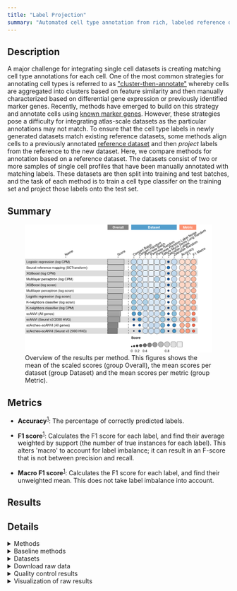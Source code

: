```yaml
---
title: "Label Projection"
summary: "Automated cell type annotation from rich, labeled reference data"
---
```


<script src="index_files/libs/htmlwidgets-1.5.4/htmlwidgets.js"></script>
<link href="index_files/libs/datatables-css-0.0.0/datatables-crosstalk.css" rel="stylesheet" />
<script src="index_files/libs/datatables-binding-0.25/datatables.js"></script>
<script src="index_files/libs/jquery-3.6.0/jquery-3.6.0.min.js"></script>
<link href="index_files/libs/dt-core-1.11.3/css/jquery.dataTables.min.css" rel="stylesheet" />
<link href="index_files/libs/dt-core-1.11.3/css/jquery.dataTables.extra.css" rel="stylesheet" />
<script src="index_files/libs/dt-core-1.11.3/js/jquery.dataTables.min.js"></script>
<link href="index_files/libs/dt-ext-select-1.11.3/css/select.dataTables.min.css" rel="stylesheet" />
<script src="index_files/libs/dt-ext-select-1.11.3/js/dataTables.select.min.js"></script>
<link href="index_files/libs/dt-ext-searchpanes-1.11.3/css/searchPanes.dataTables.min.css" rel="stylesheet" />
<script src="index_files/libs/dt-ext-searchpanes-1.11.3/js/dataTables.searchPanes.min.js"></script>
<script src="index_files/libs/jszip-1.11.3/jszip.min.js"></script>
<link href="index_files/libs/dt-ext-buttons-1.11.3/css/buttons.dataTables.min.css" rel="stylesheet" />
<script src="index_files/libs/dt-ext-buttons-1.11.3/js/dataTables.buttons.min.js"></script>
<script src="index_files/libs/dt-ext-buttons-1.11.3/js/buttons.html5.min.js"></script>
<script src="index_files/libs/dt-ext-buttons-1.11.3/js/buttons.colVis.min.js"></script>
<script src="index_files/libs/dt-ext-buttons-1.11.3/js/buttons.print.min.js"></script>
<link href="index_files/libs/dt-ext-responsive-1.11.3/css/responsive.dataTables.min.css" rel="stylesheet" />
<script src="index_files/libs/dt-ext-responsive-1.11.3/js/dataTables.responsive.min.js"></script>
<link href="index_files/libs/crosstalk-1.2.0/css/crosstalk.min.css" rel="stylesheet" />
<script src="index_files/libs/crosstalk-1.2.0/js/crosstalk.min.js"></script>
<script src="index_files/libs/kePrint-0.0.1/kePrint.js"></script>
<link href="index_files/libs/lightable-0.0.1/lightable.css" rel="stylesheet" />


## Description

A major challenge for integrating single cell datasets is creating matching
cell type annotations for each cell. One of the most common strategies for
annotating cell types is referred to as
["cluster-then-annotate"](https://www.nature.com/articles/s41576-018-0088-9)
whereby cells are aggregated into clusters based on feature similarity and
then manually characterized based on differential gene expression or previously
identified marker genes. Recently, methods have emerged to build on this
strategy and annotate cells using
[known marker genes](https://www.nature.com/articles/s41592-019-0535-3).
However, these strategies pose a difficulty for integrating atlas-scale
datasets as the particular annotations may not match.
To ensure that the cell type labels in newly generated datasets match
existing reference datasets, some methods align cells to a previously
annotated [reference dataset](https://academic.oup.com/bioinformatics/article/35/22/4688/54802990)
and then *project* labels from the reference to the new dataset.
Here, we compare methods for annotation based on a reference dataset.
The datasets consist of two or more samples of single cell profiles that
have been manually annotated with matching labels. These datasets are then
split into training and test batches, and the task of each method is to
train a cell type classifer on the training set and project those labels
onto the test set.

## Summary

<figure>
<img src="index.markdown_strict_files/figure-markdown_strict/summary-1.png" width="849" alt="Overview of the results per method. This figures shows the mean of the scaled scores (group Overall), the mean scores per dataset (group Dataset) and the mean scores per metric (group Metric)." />
<figcaption aria-hidden="true">Overview of the results per method. This figures shows the mean of the scaled scores (group Overall), the mean scores per dataset (group Dataset) and the mean scores per metric (group Metric).</figcaption>
</figure>

## Metrics

-   **Accuracy**<sup><a href="/bibliography#grandini2020metrics" target="_blank">1</a></sup>: The percentage of correctly predicted labels.

<!-- -->

-   **F1 score**<sup><a href="/bibliography#grandini2020metrics" target="_blank">1</a></sup>: Calculates the F1 score for each label, and find their average weighted by support (the number of true instances for each label). This alters 'macro' to account for label imbalance; it can result in an F-score that is not between precision and recall.

<!-- -->

-   **Macro F1 score**<sup><a href="/bibliography#grandini2020metrics" target="_blank">1</a></sup>: Calculates the F1 score for each label, and find their unweighted mean. This does not take label imbalance into account.

## Results

<div id="htmlwidget-fb50f2503d6fa07f0729" style="width:100%;height:auto;" class="datatables html-widget"></div>
<script type="application/json" data-for="htmlwidget-fb50f2503d6fa07f0729">{"x":{"filter":"none","vertical":false,"extensions":["Select","SearchPanes","Buttons","Responsive"],"caption":"<caption>Results table of the scores per method, dataset and metric (after scaling). Use the filters to make a custom subselection of methods and datasets. The \"Overall mean\" dataset is the mean value across all datasets.<\/caption>","data":[["Multilayer perceptron (log CPM) <sup><a href=\"/bibliography#hinton1989connectionist\" target=\"_blank\">2<\/a><\/sup>","Logistic regression (log CPM) <sup><a href=\"/bibliography#hosmer2013applied\" target=\"_blank\">3<\/a><\/sup>","XGBoost (log CPM) <sup><a href=\"/bibliography#chen2016xgboost\" target=\"_blank\">4<\/a><\/sup>","Multilayer perceptron (log CPM) <sup><a href=\"/bibliography#hinton1989connectionist\" target=\"_blank\">2<\/a><\/sup>","XGBoost (log scran) <sup><a href=\"/bibliography#chen2016xgboost\" target=\"_blank\">4<\/a><\/sup>","Logistic regression (log CPM) <sup><a href=\"/bibliography#hosmer2013applied\" target=\"_blank\">3<\/a><\/sup>","Seurat reference mapping (SCTransform) <sup><a href=\"/bibliography#hao2021integrated\" target=\"_blank\">5<\/a><\/sup>","Multilayer perceptron (log scran) <sup><a href=\"/bibliography#hinton1989connectionist\" target=\"_blank\">2<\/a><\/sup>","Multilayer perceptron (log scran) <sup><a href=\"/bibliography#hinton1989connectionist\" target=\"_blank\">2<\/a><\/sup>","XGBoost (log CPM) <sup><a href=\"/bibliography#chen2016xgboost\" target=\"_blank\">4<\/a><\/sup>","Seurat reference mapping (SCTransform) <sup><a href=\"/bibliography#hao2021integrated\" target=\"_blank\">5<\/a><\/sup>","XGBoost (log CPM) <sup><a href=\"/bibliography#chen2016xgboost\" target=\"_blank\">4<\/a><\/sup>","Logistic regression (log scran) <sup><a href=\"/bibliography#hosmer2013applied\" target=\"_blank\">3<\/a><\/sup>","Seurat reference mapping (SCTransform) <sup><a href=\"/bibliography#hao2021integrated\" target=\"_blank\">5<\/a><\/sup>","Logistic regression (log CPM) <sup><a href=\"/bibliography#hosmer2013applied\" target=\"_blank\">3<\/a><\/sup>","Multilayer perceptron (log CPM) <sup><a href=\"/bibliography#hinton1989connectionist\" target=\"_blank\">2<\/a><\/sup>","XGBoost (log scran) <sup><a href=\"/bibliography#chen2016xgboost\" target=\"_blank\">4<\/a><\/sup>","Logistic regression (log CPM) <sup><a href=\"/bibliography#hosmer2013applied\" target=\"_blank\">3<\/a><\/sup>","K-neighbors classifier (log CPM) <sup><a href=\"/bibliography#cover1967nearest\" target=\"_blank\">6<\/a><\/sup>","Seurat reference mapping (SCTransform) <sup><a href=\"/bibliography#hao2021integrated\" target=\"_blank\">5<\/a><\/sup>","XGBoost (log scran) <sup><a href=\"/bibliography#chen2016xgboost\" target=\"_blank\">4<\/a><\/sup>","Multilayer perceptron (log scran) <sup><a href=\"/bibliography#hinton1989connectionist\" target=\"_blank\">2<\/a><\/sup>","scANVI (Seurat v3 2000 HVG) <sup><a href=\"/bibliography#xu2021probabilistic\" target=\"_blank\">7<\/a><\/sup>","K-neighbors classifier (log scran) <sup><a href=\"/bibliography#cover1967nearest\" target=\"_blank\">6<\/a><\/sup>","Logistic regression (log CPM) <sup><a href=\"/bibliography#hosmer2013applied\" target=\"_blank\">3<\/a><\/sup>","K-neighbors classifier (log CPM) <sup><a href=\"/bibliography#cover1967nearest\" target=\"_blank\">6<\/a><\/sup>","K-neighbors classifier (log scran) <sup><a href=\"/bibliography#cover1967nearest\" target=\"_blank\">6<\/a><\/sup>","XGBoost (log CPM) <sup><a href=\"/bibliography#chen2016xgboost\" target=\"_blank\">4<\/a><\/sup>","Multilayer perceptron (log scran) <sup><a href=\"/bibliography#hinton1989connectionist\" target=\"_blank\">2<\/a><\/sup>","K-neighbors classifier (log scran) <sup><a href=\"/bibliography#cover1967nearest\" target=\"_blank\">6<\/a><\/sup>","XGBoost (log scran) <sup><a href=\"/bibliography#chen2016xgboost\" target=\"_blank\">4<\/a><\/sup>","scANVI (All genes) <sup><a href=\"/bibliography#xu2021probabilistic\" target=\"_blank\">7<\/a><\/sup>","scANVI (Seurat v3 2000 HVG) <sup><a href=\"/bibliography#xu2021probabilistic\" target=\"_blank\">7<\/a><\/sup>","scArches+scANVI (All genes) <sup><a href=\"/bibliography#lotfollahi2020query\" target=\"_blank\">8<\/a><\/sup>","Logistic regression (log scran) <sup><a href=\"/bibliography#hosmer2013applied\" target=\"_blank\">3<\/a><\/sup>","scANVI (All genes) <sup><a href=\"/bibliography#xu2021probabilistic\" target=\"_blank\">7<\/a><\/sup>","scANVI (Seurat v3 2000 HVG) <sup><a href=\"/bibliography#xu2021probabilistic\" target=\"_blank\">7<\/a><\/sup>","XGBoost (log CPM) <sup><a href=\"/bibliography#chen2016xgboost\" target=\"_blank\">4<\/a><\/sup>","scANVI (All genes) <sup><a href=\"/bibliography#xu2021probabilistic\" target=\"_blank\">7<\/a><\/sup>","Multilayer perceptron (log CPM) <sup><a href=\"/bibliography#hinton1989connectionist\" target=\"_blank\">2<\/a><\/sup>","Logistic regression (log scran) <sup><a href=\"/bibliography#hosmer2013applied\" target=\"_blank\">3<\/a><\/sup>","Logistic regression (log scran) <sup><a href=\"/bibliography#hosmer2013applied\" target=\"_blank\">3<\/a><\/sup>","K-neighbors classifier (log CPM) <sup><a href=\"/bibliography#cover1967nearest\" target=\"_blank\">6<\/a><\/sup>","Seurat reference mapping (SCTransform) <sup><a href=\"/bibliography#hao2021integrated\" target=\"_blank\">5<\/a><\/sup>","K-neighbors classifier (log scran) <sup><a href=\"/bibliography#cover1967nearest\" target=\"_blank\">6<\/a><\/sup>","scArches+scANVI (Seurat v3 2000 HVG) <sup><a href=\"/bibliography#lotfollahi2020query\" target=\"_blank\">8<\/a><\/sup>","XGBoost (log scran) <sup><a href=\"/bibliography#chen2016xgboost\" target=\"_blank\">4<\/a><\/sup>","Seurat reference mapping (SCTransform) <sup><a href=\"/bibliography#hao2021integrated\" target=\"_blank\">5<\/a><\/sup>","Logistic regression (log scran) <sup><a href=\"/bibliography#hosmer2013applied\" target=\"_blank\">3<\/a><\/sup>","Multilayer perceptron (log scran) <sup><a href=\"/bibliography#hinton1989connectionist\" target=\"_blank\">2<\/a><\/sup>","scArches+scANVI (Seurat v3 2000 HVG) <sup><a href=\"/bibliography#lotfollahi2020query\" target=\"_blank\">8<\/a><\/sup>","Multilayer perceptron (log scran) <sup><a href=\"/bibliography#hinton1989connectionist\" target=\"_blank\">2<\/a><\/sup>","Logistic regression (log CPM) <sup><a href=\"/bibliography#hosmer2013applied\" target=\"_blank\">3<\/a><\/sup>","Seurat reference mapping (SCTransform) <sup><a href=\"/bibliography#hao2021integrated\" target=\"_blank\">5<\/a><\/sup>","scArches+scANVI (All genes) <sup><a href=\"/bibliography#lotfollahi2020query\" target=\"_blank\">8<\/a><\/sup>","K-neighbors classifier (log CPM) <sup><a href=\"/bibliography#cover1967nearest\" target=\"_blank\">6<\/a><\/sup>","scArches+scANVI (Seurat v3 2000 HVG) <sup><a href=\"/bibliography#lotfollahi2020query\" target=\"_blank\">8<\/a><\/sup>","scArches+scANVI (All genes) <sup><a href=\"/bibliography#lotfollahi2020query\" target=\"_blank\">8<\/a><\/sup>","Logistic regression (log CPM) <sup><a href=\"/bibliography#hosmer2013applied\" target=\"_blank\">3<\/a><\/sup>","Multilayer perceptron (log CPM) <sup><a href=\"/bibliography#hinton1989connectionist\" target=\"_blank\">2<\/a><\/sup>","XGBoost (log CPM) <sup><a href=\"/bibliography#chen2016xgboost\" target=\"_blank\">4<\/a><\/sup>","Logistic regression (log CPM) <sup><a href=\"/bibliography#hosmer2013applied\" target=\"_blank\">3<\/a><\/sup>","Multilayer perceptron (log CPM) <sup><a href=\"/bibliography#hinton1989connectionist\" target=\"_blank\">2<\/a><\/sup>","XGBoost (log scran) <sup><a href=\"/bibliography#chen2016xgboost\" target=\"_blank\">4<\/a><\/sup>","Multilayer perceptron (log scran) <sup><a href=\"/bibliography#hinton1989connectionist\" target=\"_blank\">2<\/a><\/sup>","XGBoost (log CPM) <sup><a href=\"/bibliography#chen2016xgboost\" target=\"_blank\">4<\/a><\/sup>","K-neighbors classifier (log CPM) <sup><a href=\"/bibliography#cover1967nearest\" target=\"_blank\">6<\/a><\/sup>","Multilayer perceptron (log CPM) <sup><a href=\"/bibliography#hinton1989connectionist\" target=\"_blank\">2<\/a><\/sup>","Multilayer perceptron (log scran) <sup><a href=\"/bibliography#hinton1989connectionist\" target=\"_blank\">2<\/a><\/sup>","XGBoost (log scran) <sup><a href=\"/bibliography#chen2016xgboost\" target=\"_blank\">4<\/a><\/sup>","K-neighbors classifier (log scran) <sup><a href=\"/bibliography#cover1967nearest\" target=\"_blank\">6<\/a><\/sup>","Seurat reference mapping (SCTransform) <sup><a href=\"/bibliography#hao2021integrated\" target=\"_blank\">5<\/a><\/sup>","K-neighbors classifier (log CPM) <sup><a href=\"/bibliography#cover1967nearest\" target=\"_blank\">6<\/a><\/sup>","XGBoost (log scran) <sup><a href=\"/bibliography#chen2016xgboost\" target=\"_blank\">4<\/a><\/sup>","Logistic regression (log scran) <sup><a href=\"/bibliography#hosmer2013applied\" target=\"_blank\">3<\/a><\/sup>","XGBoost (log CPM) <sup><a href=\"/bibliography#chen2016xgboost\" target=\"_blank\">4<\/a><\/sup>","K-neighbors classifier (log scran) <sup><a href=\"/bibliography#cover1967nearest\" target=\"_blank\">6<\/a><\/sup>","K-neighbors classifier (log scran) <sup><a href=\"/bibliography#cover1967nearest\" target=\"_blank\">6<\/a><\/sup>","K-neighbors classifier (log CPM) <sup><a href=\"/bibliography#cover1967nearest\" target=\"_blank\">6<\/a><\/sup>","scANVI (Seurat v3 2000 HVG) <sup><a href=\"/bibliography#xu2021probabilistic\" target=\"_blank\">7<\/a><\/sup>","Logistic regression (log scran) <sup><a href=\"/bibliography#hosmer2013applied\" target=\"_blank\">3<\/a><\/sup>","Multilayer perceptron (log CPM) <sup><a href=\"/bibliography#hinton1989connectionist\" target=\"_blank\">2<\/a><\/sup>","scANVI (Seurat v3 2000 HVG) <sup><a href=\"/bibliography#xu2021probabilistic\" target=\"_blank\">7<\/a><\/sup>","scANVI (All genes) <sup><a href=\"/bibliography#xu2021probabilistic\" target=\"_blank\">7<\/a><\/sup>","K-neighbors classifier (log scran) <sup><a href=\"/bibliography#cover1967nearest\" target=\"_blank\">6<\/a><\/sup>","K-neighbors classifier (log CPM) <sup><a href=\"/bibliography#cover1967nearest\" target=\"_blank\">6<\/a><\/sup>","Logistic regression (log scran) <sup><a href=\"/bibliography#hosmer2013applied\" target=\"_blank\">3<\/a><\/sup>","scANVI (All genes) <sup><a href=\"/bibliography#xu2021probabilistic\" target=\"_blank\">7<\/a><\/sup>","scANVI (All genes) <sup><a href=\"/bibliography#xu2021probabilistic\" target=\"_blank\">7<\/a><\/sup>","scANVI (Seurat v3 2000 HVG) <sup><a href=\"/bibliography#xu2021probabilistic\" target=\"_blank\">7<\/a><\/sup>","scArches+scANVI (All genes) <sup><a href=\"/bibliography#lotfollahi2020query\" target=\"_blank\">8<\/a><\/sup>","scArches+scANVI (Seurat v3 2000 HVG) <sup><a href=\"/bibliography#lotfollahi2020query\" target=\"_blank\">8<\/a><\/sup>","scArches+scANVI (All genes) <sup><a href=\"/bibliography#lotfollahi2020query\" target=\"_blank\">8<\/a><\/sup>","scANVI (All genes) <sup><a href=\"/bibliography#xu2021probabilistic\" target=\"_blank\">7<\/a><\/sup>","scANVI (All genes) <sup><a href=\"/bibliography#xu2021probabilistic\" target=\"_blank\">7<\/a><\/sup>","scArches+scANVI (Seurat v3 2000 HVG) <sup><a href=\"/bibliography#lotfollahi2020query\" target=\"_blank\">8<\/a><\/sup>","scArches+scANVI (Seurat v3 2000 HVG) <sup><a href=\"/bibliography#lotfollahi2020query\" target=\"_blank\">8<\/a><\/sup>","scANVI (Seurat v3 2000 HVG) <sup><a href=\"/bibliography#xu2021probabilistic\" target=\"_blank\">7<\/a><\/sup>","scArches+scANVI (All genes) <sup><a href=\"/bibliography#lotfollahi2020query\" target=\"_blank\">8<\/a><\/sup>","Seurat reference mapping (SCTransform) <sup><a href=\"/bibliography#hao2021integrated\" target=\"_blank\">5<\/a><\/sup>","scArches+scANVI (All genes) <sup><a href=\"/bibliography#lotfollahi2020query\" target=\"_blank\">8<\/a><\/sup>","Multilayer perceptron (log CPM) <sup><a href=\"/bibliography#hinton1989connectionist\" target=\"_blank\">2<\/a><\/sup>","XGBoost (log scran) <sup><a href=\"/bibliography#chen2016xgboost\" target=\"_blank\">4<\/a><\/sup>","scArches+scANVI (All genes) <sup><a href=\"/bibliography#lotfollahi2020query\" target=\"_blank\">8<\/a><\/sup>","scANVI (Seurat v3 2000 HVG) <sup><a href=\"/bibliography#xu2021probabilistic\" target=\"_blank\">7<\/a><\/sup>","XGBoost (log CPM) <sup><a href=\"/bibliography#chen2016xgboost\" target=\"_blank\">4<\/a><\/sup>","scArches+scANVI (Seurat v3 2000 HVG) <sup><a href=\"/bibliography#lotfollahi2020query\" target=\"_blank\">8<\/a><\/sup>","Logistic regression (log scran) <sup><a href=\"/bibliography#hosmer2013applied\" target=\"_blank\">3<\/a><\/sup>","scANVI (All genes) <sup><a href=\"/bibliography#xu2021probabilistic\" target=\"_blank\">7<\/a><\/sup>","scANVI (Seurat v3 2000 HVG) <sup><a href=\"/bibliography#xu2021probabilistic\" target=\"_blank\">7<\/a><\/sup>","K-neighbors classifier (log scran) <sup><a href=\"/bibliography#cover1967nearest\" target=\"_blank\">6<\/a><\/sup>","Logistic regression (log CPM) <sup><a href=\"/bibliography#hosmer2013applied\" target=\"_blank\">3<\/a><\/sup>","scArches+scANVI (All genes) <sup><a href=\"/bibliography#lotfollahi2020query\" target=\"_blank\">8<\/a><\/sup>","K-neighbors classifier (log CPM) <sup><a href=\"/bibliography#cover1967nearest\" target=\"_blank\">6<\/a><\/sup>","Multilayer perceptron (log scran) <sup><a href=\"/bibliography#hinton1989connectionist\" target=\"_blank\">2<\/a><\/sup>","scArches+scANVI (Seurat v3 2000 HVG) <sup><a href=\"/bibliography#lotfollahi2020query\" target=\"_blank\">8<\/a><\/sup>","scArches+scANVI (Seurat v3 2000 HVG) <sup><a href=\"/bibliography#lotfollahi2020query\" target=\"_blank\">8<\/a><\/sup>"],["Pancreas (random split) <sup><a href=\"/bibliography#luecken2022benchmarking\" target=\"_blank\">9<\/a><\/sup>","Pancreas (random split) <sup><a href=\"/bibliography#luecken2022benchmarking\" target=\"_blank\">9<\/a><\/sup>","Pancreas (random split) <sup><a href=\"/bibliography#luecken2022benchmarking\" target=\"_blank\">9<\/a><\/sup>","Pancreas (by batch) <sup><a href=\"/bibliography#luecken2022benchmarking\" target=\"_blank\">9<\/a><\/sup>","Pancreas (random split) <sup><a href=\"/bibliography#luecken2022benchmarking\" target=\"_blank\">9<\/a><\/sup>","Pancreas (by batch) <sup><a href=\"/bibliography#luecken2022benchmarking\" target=\"_blank\">9<\/a><\/sup>","Pancreas (random split) <sup><a href=\"/bibliography#luecken2022benchmarking\" target=\"_blank\">9<\/a><\/sup>","Pancreas (random split) <sup><a href=\"/bibliography#luecken2022benchmarking\" target=\"_blank\">9<\/a><\/sup>","Tabula Muris Senis Lung (random split) <sup><a href=\"/bibliography#tabula2020single\" target=\"_blank\">10<\/a><\/sup>","Pancreas (random split with label noise) <sup><a href=\"/bibliography#luecken2022benchmarking\" target=\"_blank\">9<\/a><\/sup>","Pancreas (random split with label noise) <sup><a href=\"/bibliography#luecken2022benchmarking\" target=\"_blank\">9<\/a><\/sup>","Pancreas (by batch) <sup><a href=\"/bibliography#luecken2022benchmarking\" target=\"_blank\">9<\/a><\/sup>","Tabula Muris Senis Lung (random split) <sup><a href=\"/bibliography#tabula2020single\" target=\"_blank\">10<\/a><\/sup>","Pancreas (by batch) <sup><a href=\"/bibliography#luecken2022benchmarking\" target=\"_blank\">9<\/a><\/sup>","Pancreas (random split with label noise) <sup><a href=\"/bibliography#luecken2022benchmarking\" target=\"_blank\">9<\/a><\/sup>","Tabula Muris Senis Lung (random split) <sup><a href=\"/bibliography#tabula2020single\" target=\"_blank\">10<\/a><\/sup>","Pancreas (random split with label noise) <sup><a href=\"/bibliography#luecken2022benchmarking\" target=\"_blank\">9<\/a><\/sup>","Tabula Muris Senis Lung (random split) <sup><a href=\"/bibliography#tabula2020single\" target=\"_blank\">10<\/a><\/sup>","Pancreas (random split) <sup><a href=\"/bibliography#luecken2022benchmarking\" target=\"_blank\">9<\/a><\/sup>","Tabula Muris Senis Lung (random split) <sup><a href=\"/bibliography#tabula2020single\" target=\"_blank\">10<\/a><\/sup>","Pancreas (by batch) <sup><a href=\"/bibliography#luecken2022benchmarking\" target=\"_blank\">9<\/a><\/sup>","Pancreas (by batch) <sup><a href=\"/bibliography#luecken2022benchmarking\" target=\"_blank\">9<\/a><\/sup>","Pancreas (random split) <sup><a href=\"/bibliography#luecken2022benchmarking\" target=\"_blank\">9<\/a><\/sup>","Pancreas (random split) <sup><a href=\"/bibliography#luecken2022benchmarking\" target=\"_blank\">9<\/a><\/sup>","CeNGEN (random split) <sup><a href=\"/bibliography#hammarlund2018cengen\" target=\"_blank\">11<\/a><\/sup>","Pancreas (random split with label noise) <sup><a href=\"/bibliography#luecken2022benchmarking\" target=\"_blank\">9<\/a><\/sup>","Pancreas (random split with label noise) <sup><a href=\"/bibliography#luecken2022benchmarking\" target=\"_blank\">9<\/a><\/sup>","Tabula Muris Senis Lung (random split) <sup><a href=\"/bibliography#tabula2020single\" target=\"_blank\">10<\/a><\/sup>","CeNGEN (random split) <sup><a href=\"/bibliography#hammarlund2018cengen\" target=\"_blank\">11<\/a><\/sup>","Tabula Muris Senis Lung (random split) <sup><a href=\"/bibliography#tabula2020single\" target=\"_blank\">10<\/a><\/sup>","Tabula Muris Senis Lung (random split) <sup><a href=\"/bibliography#tabula2020single\" target=\"_blank\">10<\/a><\/sup>","Pancreas (by batch) <sup><a href=\"/bibliography#luecken2022benchmarking\" target=\"_blank\">9<\/a><\/sup>","Pancreas (by batch) <sup><a href=\"/bibliography#luecken2022benchmarking\" target=\"_blank\">9<\/a><\/sup>","Pancreas (by batch) <sup><a href=\"/bibliography#luecken2022benchmarking\" target=\"_blank\">9<\/a><\/sup>","Pancreas (random split) <sup><a href=\"/bibliography#luecken2022benchmarking\" target=\"_blank\">9<\/a><\/sup>","Pancreas (random split) <sup><a href=\"/bibliography#luecken2022benchmarking\" target=\"_blank\">9<\/a><\/sup>","Pancreas (random split with label noise) <sup><a href=\"/bibliography#luecken2022benchmarking\" target=\"_blank\">9<\/a><\/sup>","CeNGEN (random split) <sup><a href=\"/bibliography#hammarlund2018cengen\" target=\"_blank\">11<\/a><\/sup>","Pancreas (random split with label noise) <sup><a href=\"/bibliography#luecken2022benchmarking\" target=\"_blank\">9<\/a><\/sup>","CeNGEN (random split) <sup><a href=\"/bibliography#hammarlund2018cengen\" target=\"_blank\">11<\/a><\/sup>","Pancreas (by batch) <sup><a href=\"/bibliography#luecken2022benchmarking\" target=\"_blank\">9<\/a><\/sup>","CeNGEN (random split) <sup><a href=\"/bibliography#hammarlund2018cengen\" target=\"_blank\">11<\/a><\/sup>","Tabula Muris Senis Lung (random split) <sup><a href=\"/bibliography#tabula2020single\" target=\"_blank\">10<\/a><\/sup>","Zebrafish (random split) <sup><a href=\"/bibliography#wagner2018single\" target=\"_blank\">12<\/a><\/sup>","CeNGEN (random split) <sup><a href=\"/bibliography#hammarlund2018cengen\" target=\"_blank\">11<\/a><\/sup>","Pancreas (by batch) <sup><a href=\"/bibliography#luecken2022benchmarking\" target=\"_blank\">9<\/a><\/sup>","CeNGEN (random split) <sup><a href=\"/bibliography#hammarlund2018cengen\" target=\"_blank\">11<\/a><\/sup>","CeNGEN (random split) <sup><a href=\"/bibliography#hammarlund2018cengen\" target=\"_blank\">11<\/a><\/sup>","Zebrafish (random split) <sup><a href=\"/bibliography#wagner2018single\" target=\"_blank\">12<\/a><\/sup>","Pancreas (random split with label noise) <sup><a href=\"/bibliography#luecken2022benchmarking\" target=\"_blank\">9<\/a><\/sup>","Pancreas (random split) <sup><a href=\"/bibliography#luecken2022benchmarking\" target=\"_blank\">9<\/a><\/sup>","Zebrafish (random split) <sup><a href=\"/bibliography#wagner2018single\" target=\"_blank\">12<\/a><\/sup>","Overall mean","Overall mean","Pancreas (random split with label noise) <sup><a href=\"/bibliography#luecken2022benchmarking\" target=\"_blank\">9<\/a><\/sup>","CeNGEN (random split) <sup><a href=\"/bibliography#hammarlund2018cengen\" target=\"_blank\">11<\/a><\/sup>","Pancreas (random split with label noise) <sup><a href=\"/bibliography#luecken2022benchmarking\" target=\"_blank\">9<\/a><\/sup>","Pancreas (random split) <sup><a href=\"/bibliography#luecken2022benchmarking\" target=\"_blank\">9<\/a><\/sup>","Zebrafish (random split) <sup><a href=\"/bibliography#wagner2018single\" target=\"_blank\">12<\/a><\/sup>","Zebrafish (random split) <sup><a href=\"/bibliography#wagner2018single\" target=\"_blank\">12<\/a><\/sup>","Overall mean","CeNGEN (by batch) <sup><a href=\"/bibliography#hammarlund2018cengen\" target=\"_blank\">11<\/a><\/sup>","Overall mean","Overall mean","Overall mean","Zebrafish (random split) <sup><a href=\"/bibliography#wagner2018single\" target=\"_blank\">12<\/a><\/sup>","Pancreas (by batch) <sup><a href=\"/bibliography#luecken2022benchmarking\" target=\"_blank\">9<\/a><\/sup>","Pancreas (random split with label noise) <sup><a href=\"/bibliography#luecken2022benchmarking\" target=\"_blank\">9<\/a><\/sup>","CeNGEN (by batch) <sup><a href=\"/bibliography#hammarlund2018cengen\" target=\"_blank\">11<\/a><\/sup>","Zebrafish (random split) <sup><a href=\"/bibliography#wagner2018single\" target=\"_blank\">12<\/a><\/sup>","Zebrafish (random split) <sup><a href=\"/bibliography#wagner2018single\" target=\"_blank\">12<\/a><\/sup>","CeNGEN (by batch) <sup><a href=\"/bibliography#hammarlund2018cengen\" target=\"_blank\">11<\/a><\/sup>","Zebrafish (random split) <sup><a href=\"/bibliography#wagner2018single\" target=\"_blank\">12<\/a><\/sup>","CeNGEN (by batch) <sup><a href=\"/bibliography#hammarlund2018cengen\" target=\"_blank\">11<\/a><\/sup>","Overall mean","CeNGEN (by batch) <sup><a href=\"/bibliography#hammarlund2018cengen\" target=\"_blank\">11<\/a><\/sup>","Pancreas (by batch) <sup><a href=\"/bibliography#luecken2022benchmarking\" target=\"_blank\">9<\/a><\/sup>","Overall mean","Overall mean","Tabula Muris Senis Lung (random split) <sup><a href=\"/bibliography#tabula2020single\" target=\"_blank\">10<\/a><\/sup>","CeNGEN (by batch) <sup><a href=\"/bibliography#hammarlund2018cengen\" target=\"_blank\">11<\/a><\/sup>","CeNGEN (by batch) <sup><a href=\"/bibliography#hammarlund2018cengen\" target=\"_blank\">11<\/a><\/sup>","Zebrafish (random split) <sup><a href=\"/bibliography#wagner2018single\" target=\"_blank\">12<\/a><\/sup>","Tabula Muris Senis Lung (random split) <sup><a href=\"/bibliography#tabula2020single\" target=\"_blank\">10<\/a><\/sup>","CeNGEN (by batch) <sup><a href=\"/bibliography#hammarlund2018cengen\" target=\"_blank\">11<\/a><\/sup>","CeNGEN (by batch) <sup><a href=\"/bibliography#hammarlund2018cengen\" target=\"_blank\">11<\/a><\/sup>","Pancreas (random split with label noise) <sup><a href=\"/bibliography#luecken2022benchmarking\" target=\"_blank\">9<\/a><\/sup>","Zebrafish (random split) <sup><a href=\"/bibliography#wagner2018single\" target=\"_blank\">12<\/a><\/sup>","Overall mean","Overall mean","Tabula Muris Senis Lung (random split) <sup><a href=\"/bibliography#tabula2020single\" target=\"_blank\">10<\/a><\/sup>","Tabula Muris Senis Lung (random split) <sup><a href=\"/bibliography#tabula2020single\" target=\"_blank\">10<\/a><\/sup>","Overall mean","CeNGEN (by batch) <sup><a href=\"/bibliography#hammarlund2018cengen\" target=\"_blank\">11<\/a><\/sup>","CeNGEN (random split) <sup><a href=\"/bibliography#hammarlund2018cengen\" target=\"_blank\">11<\/a><\/sup>","Overall mean","Zebrafish (random split) <sup><a href=\"/bibliography#wagner2018single\" target=\"_blank\">12<\/a><\/sup>","CeNGEN (random split) <sup><a href=\"/bibliography#hammarlund2018cengen\" target=\"_blank\">11<\/a><\/sup>","Zebrafish (random split) <sup><a href=\"/bibliography#wagner2018single\" target=\"_blank\">12<\/a><\/sup>","Zebrafish (by labels) <sup><a href=\"/bibliography#wagner2018single\" target=\"_blank\">12<\/a><\/sup>","Zebrafish (by labels) <sup><a href=\"/bibliography#wagner2018single\" target=\"_blank\">12<\/a><\/sup>","Zebrafish (by labels) <sup><a href=\"/bibliography#wagner2018single\" target=\"_blank\">12<\/a><\/sup>","Zebrafish (by labels) <sup><a href=\"/bibliography#wagner2018single\" target=\"_blank\">12<\/a><\/sup>","CeNGEN (random split) <sup><a href=\"/bibliography#hammarlund2018cengen\" target=\"_blank\">11<\/a><\/sup>","CeNGEN (by batch) <sup><a href=\"/bibliography#hammarlund2018cengen\" target=\"_blank\">11<\/a><\/sup>","Zebrafish (by labels) <sup><a href=\"/bibliography#wagner2018single\" target=\"_blank\">12<\/a><\/sup>","CeNGEN (random split) <sup><a href=\"/bibliography#hammarlund2018cengen\" target=\"_blank\">11<\/a><\/sup>","Zebrafish (by labels) <sup><a href=\"/bibliography#wagner2018single\" target=\"_blank\">12<\/a><\/sup>","Zebrafish (by labels) <sup><a href=\"/bibliography#wagner2018single\" target=\"_blank\">12<\/a><\/sup>","Zebrafish (by labels) <sup><a href=\"/bibliography#wagner2018single\" target=\"_blank\">12<\/a><\/sup>","Zebrafish (by labels) <sup><a href=\"/bibliography#wagner2018single\" target=\"_blank\">12<\/a><\/sup>","Zebrafish (by labels) <sup><a href=\"/bibliography#wagner2018single\" target=\"_blank\">12<\/a><\/sup>","CeNGEN (by batch) <sup><a href=\"/bibliography#hammarlund2018cengen\" target=\"_blank\">11<\/a><\/sup>","Zebrafish (by labels) <sup><a href=\"/bibliography#wagner2018single\" target=\"_blank\">12<\/a><\/sup>","Zebrafish (by labels) <sup><a href=\"/bibliography#wagner2018single\" target=\"_blank\">12<\/a><\/sup>","Zebrafish (by labels) <sup><a href=\"/bibliography#wagner2018single\" target=\"_blank\">12<\/a><\/sup>","CeNGEN (by batch) <sup><a href=\"/bibliography#hammarlund2018cengen\" target=\"_blank\">11<\/a><\/sup>"],[0.965913223867859,0.964367658208494,0.952684431975701,0.949401985677482,0.94111394085715,0.937799420489216,0.935014571833863,0.918854890981803,0.917745492497836,0.916912331513187,0.916036851987011,0.914778127384466,0.913146828604532,0.912418360648578,0.909768069079503,0.908671259183812,0.905366330951764,0.904023251313062,0.902696987319708,0.887535552868791,0.869303703323414,0.868968991800271,0.868179726346856,0.867370577614868,0.863675419179572,0.860219940099454,0.859186292574894,0.856889586011393,0.850828760062989,0.848889748944719,0.846645398807489,0.842814653126717,0.841223053419662,0.837609638402293,0.831109016281076,0.826822477714613,0.826304447299033,0.82351838283067,0.822655018155538,0.818810483822028,0.817753139584553,0.813508766098913,0.811521849254177,0.809137979032701,0.806542652154889,0.805831809773773,0.80550679178431,0.804154701906834,0.802987186227854,0.792190736943857,0.791499838948647,0.790214529377982,0.789299881372633,0.789154860550447,0.788932619211351,0.78878564650847,0.788759827231079,0.786290010885416,0.784826905584305,0.768938299553903,0.767587915116776,0.763818514828551,0.75619755136542,0.754589992370959,0.751409974086843,0.75041949719107,0.749029475612855,0.740563326474389,0.73747514152221,0.733567365777393,0.727494041561931,0.72178631756959,0.718865762454304,0.713113520319071,0.712185383489651,0.708790893287109,0.707378032185632,0.705699726127694,0.703411186558517,0.6850460644249,0.682284222950217,0.667292547863825,0.656036152726739,0.648000015775864,0.639520730607527,0.62867490222002,0.625227821176347,0.617885838441241,0.616440305568029,0.591174978494509,0.580598828854538,0.577395896317353,0.503452784789425,0.48310573518444,0.482349835999205,0.470887830624252,0.44899748504789,0.433069702403012,0.413738536734609,0.327154548556212,0.231837469391237,0.229989284480065,0.222102887147083,0.218996488052941,0.218176607000321,0.216710070740612,0.212625744305163,0.211466086993719,0.207888870146616,0.201364074335551,0.189215733377095,0.186119812298362,0.169618686783017,0.167494928999152,0.135001249507792,0.116697293908652,0.0252947494614596],[0.98085189527159,0.981242672919109,0.971082454083626,0.958843537414966,0.957405236420477,0.948639455782313,0.976553341148886,0.977334896443923,0.921070086225956,0.968085106382979,0.973220836390316,0.923469387755102,0.917090426707937,0.948299319727891,0.975421863536317,0.921291178421402,0.951210564930301,0.914658412558037,0.931613911684252,0.901613973026752,0.91734693877551,0.92108843537415,0.970691676436108,0.947245017584994,0.886376311920093,0.915994130594277,0.932501834189288,0.864912668582799,0.871774070881712,0.861817377846562,0.851868229051514,0.946598639455782,0.946938775510204,0.941836734693878,0.92926924579914,0.956232903477921,0.95487894350697,0.840795010900979,0.955245781364637,0.84895806925924,0.924149659863946,0.820311311666582,0.812956002653106,0.846596750976763,0.835927597221518,0.936394557823129,0.81858743598844,0.82989403234802,0.844540407156076,0.882611885546588,0.944509574052364,0.8299403660292,0.822567881482815,0.830829656925145,0.942039618488628,0.825584343152664,0.942039618488628,0.93747557639703,0.82685585029817,0.816985399958873,0.798726617802033,0.875757575757576,0.798887360246999,0.789028563207897,0.798803002322049,0.792720542874769,0.732312925170068,0.824284666177549,0.86,0.774624717252725,0.781821920625129,0.846060606060606,0.776681061073412,0.828484848484848,0.771987148376414,0.827878787878788,0.787414965986395,0.763410162265515,0.737559017824841,0.844572186601813,0.771515151515152,0.815151515151515,0.779765576804442,0.806765421180632,0.780606060606061,0.752121212121212,0.771093176815847,0.749126053876208,0.736803440346569,0.692714721717294,0.758567322573513,0.763873535264205,0.620299437035903,0.643030303030303,0.652334837499366,0.588042135679114,0.604770717663993,0.59392587334584,0.576598807320584,0.324398395721925,0.20548128342246,0.224732620320856,0.212700534759358,0.361608274603255,0.264848484848485,0.200868983957219,0.356639456472139,0.197927807486631,0.185093582887701,0.186096256684492,0.179946524064171,0.171590909090909,0.238787878787879,0.153208556149733,0.126604278074866,0.10701871657754,0.0490909090909091],[0.980783340058218,0.981066216005203,0.970870629779693,0.959355430636882,0.957145683535011,0.949097193225118,0.975873869431004,0.97774740740176,0.920608492599314,0.966794074526136,0.971709078024912,0.922320264949836,0.916466164507716,0.947392722225706,0.973706370619367,0.920844871516578,0.950364530792719,0.913978653371327,0.930588755235247,0.899968431184312,0.917119547102182,0.929877878018095,0.968024526405955,0.946240748494488,0.887999688242358,0.912736017678177,0.930165331696699,0.863050446099575,0.871879974667731,0.856441725329835,0.850565067965224,0.94470603710352,0.945218582858966,0.940155646823416,0.919653168847016,0.947126922576469,0.943990124231654,0.844207137628025,0.94430296741423,0.84965807210055,0.923367219141477,0.833920157618959,0.811011246370827,0.843264787101034,0.835306081072921,0.932992359295876,0.824342871495219,0.829749092310531,0.84313074446121,0.889863210233122,0.932663312161785,0.830790582041301,0.823579311041343,0.83678794131349,0.92864607606263,0.828527271909688,0.928965825216308,0.925226085815563,0.824479419633134,0.817322725720008,0.804517784940449,0.871616767220357,0.806476617368587,0.797045127450614,0.803229378320793,0.787384207077639,0.723213369996084,0.83962010640151,0.85887163829416,0.768556892973069,0.781868916058832,0.840716806859159,0.77578064625904,0.839579130680956,0.775426500006558,0.833396554433438,0.791108882538936,0.764683242116146,0.742985332536283,0.803706166026946,0.801379965769543,0.820227648514651,0.730018253846317,0.757986397912772,0.796772145891578,0.78436385599821,0.732399857725049,0.688228064751829,0.706402303330782,0.663523737976572,0.69123886037014,0.695646628004714,0.57307978049712,0.610704335421216,0.558395978086367,0.537623120457844,0.490880841879358,0.500777287931684,0.450848666991207,0.385628743371263,0.227646056801774,0.264000744000303,0.268687295060529,0.235388009333949,0.222767717124201,0.248118965029247,0.224704999784204,0.233094721981495,0.199767723379851,0.193687245386856,0.179562105845883,0.186690180013882,0.18548884177828,0.177661496842993,0.146195843310862,0.0867273536668642,0.00840364365364271],[0.936104436273767,0.930794085701171,0.916100212063782,0.9300069889806,0.908790902615961,0.915661612460219,0.852616504921698,0.801482369099725,0.911557898668238,0.815857813630446,0.803180641545805,0.89854472944846,0.905883894597943,0.841563039992137,0.780175973082826,0.883877727613455,0.814523897132272,0.883432688009823,0.845888295039625,0.861024254395308,0.77344462409255,0.755940662008569,0.665822976198504,0.708625966765123,0.816650257376265,0.751929672025907,0.714891711838694,0.842705643351804,0.808832234639525,0.82841014365776,0.837502899405729,0.63713928282085,0.631511801889815,0.630836533689586,0.644404634197073,0.57710760708945,0.580044274158474,0.785552999963008,0.568416305687746,0.757815310106293,0.605742539748237,0.7862948290112,0.810598298738597,0.737552399020305,0.748394278170227,0.548108512202315,0.773590067869272,0.75282098106195,0.721290407066275,0.60409711505186,0.497326630631793,0.709912640063445,0.721752451593742,0.699846983412707,0.496112163082794,0.712245324463058,0.495274037988301,0.496168370443655,0.703145446821611,0.672506772982826,0.699519342607847,0.544081201507722,0.663228676480674,0.677696286454367,0.652197541617685,0.671153741620802,0.791562131672414,0.557785206844106,0.493553786272469,0.657520487106385,0.618791288001833,0.478581539789005,0.604135580030459,0.471276581791408,0.589142502085982,0.465097337549101,0.543610248031565,0.589005774001422,0.629689209314428,0.406859840645941,0.473957551565957,0.366498479925308,0.458324627529458,0.379248228234189,0.341183985324944,0.349539638540638,0.372190428988144,0.416303396695685,0.406115173026737,0.417286475789661,0.29199030361996,0.272667525683141,0.316979136835253,0.1955825671018,0.236318692411882,0.286998235735799,0.251340895600319,0.204505945931513,0.213768135892035,0.271436506575449,0.262385067949479,0.201234489119036,0.184920831621363,0.0599931802216195,0.166913619028278,0.201142263235371,0.0565327766591444,0.20337573151303,0.238805304172296,0.224308720935306,0.208138570221231,0.200078347790296,0.0845793397828931,0.17161473400473,0.132203627137647,0.156345811481553,0.0183896956398271],[1510,740,509,1289,2170,749,911,2021,2422,639,1100,1029,2153,1180,589,395,2288,1248,530,689,1509,2492,17171,1549,1071,559,1529,1268,17557,1548,2841,25867,27567,34156,1689,3571,3300,1051,17900,1301,1689,3957,508,871,3076,26507,4917,2031,2098,2761,1890,1205,931.5,1209.75,20090,338,32207,14731,747,362,1079.875,1751,1895.25,2368,6483.75,1836,620,783,21856,1357,1877,2030,308,2945,2394.5,1101,1489,2430.25,429.875,43239,4125,9031,31286,22598,6597,308,1579,28830,20627.75,20143.125,20262,3399,24253.625,32000,20600,19209,4594,13338,12223,866,15934,491,917,38610,4324,1206,41330,1866,13656,20920,1777,557,38023,268,1556,31139,12606],[866,352.5,1421.9,774.5,225.6,244.3,124,895.3,1292.4,1124.1,123.7,319,190.6,122.6,282.9,1909,251.1,448.2,226.8,137.8,292.3,1319.4,1264.4,98.4,2152.7,183.4,98.1,476.5,2442.7,97.1,549.1,1701.4,1672.7,1614,132.9,1618.9,1427.3,1543.6,1366,2462.6,135,551.9,258.2,129.7,116.6,1551.1,934.6,124.6,156.9,1763.9,1421.9,1128.5,767.8125,126.45,2620.4,807.2,1839.9,1564.3,383.1,3236.2,916.425,1739.5,2113.4,534.1875,1594.7,334,137.9,2587.8,2757.7,565,105.1,122.2,302,1004.2,255.0125,1768,102.9,103.625,334.2125,1993.5,605.5,2570.3,1467.1,1582.6,108.1,333.6,123.4,2873.2,1894.3125,1619.2625,1589.7,2408.5,1864.2625,2695.2,1537.2,1783.025,1601,1248.5,1568.8,127,1505,2500.8,451.6,2826.2,1469.9,344.3,1626.7,143.9,1780,2410.7,102.7,539.3,1625.7,424.6,1157.7,2206.7,1608.4],[2.1484375,2.1484375,2.5390625,2.24609375,8.69140625,2.24609375,415.625,8.49609375,5.46875,2.5390625,401.7578125,2.63671875,5.37109375,446.58203125,2.1484375,1.26953125,8.69140625,1.26953125,2.1484375,504.199218749023,8.69140625,8.69140625,3.41796875,8.69140625,2.05078125,2.34375,8.49609375,1.46484375,6.93359375,5.46875,5.46875,4.4921875,6.4453125,5.56640625,8.49609375,4.296875,3.02734375,1.953125,4.39453125,1.66015625,8.69140625,6.93359375,2.05078125,500.390625,6.93359375,5.76171875,6.93359375,976.5625,5.17578125,8.69140625,3.90625,5.17578125,1.91650390625,596.984863281128,5.56640625,2.734375,4.78515625,5.46875,1.5625,1.5625,2.1240234375,2.05078125,1.806640625,6.97021484375,6.94580078125,1.85546875,2.24609375,2.1484375,6.93359375,5.17578125,5.17578125,1074.21875,2.44140625,6.93359375,6.93359375,1.85546875,8.49609375,6.92138671875,2.30712890625,8.49609375,6.93359375,1.5625,3.3203125,3.61328125,6.93359375,2.34375,8.69140625,4.78515625,5.79833984375,4.99267578125,5.46875,8.49609375,7.2265625,11.328125,9.765625,5.48095703125,3.7109375,4.296875,5.6640625,456.54296875,4.58984375,1.85546875,5.17578125,12.890625,4.39453125,2.1484375,5.2734375,5.17578125,3.7109375,6.54296875,5.17578125,1.85546875,12.59765625,2.1484375,5.17578125,6.8359375,5.078125]],"container":"<table class=\"stripe compact\">\n  <thead>\n    <tr>\n      <th>Method<\/th>\n      <th>Dataset<\/th>\n      <th>Mean score<\/th>\n      <th>Accuracy<\/th>\n      <th>F1 score<\/th>\n      <th>Macro F1 score<\/th>\n      <th>Runtime (s)<\/th>\n      <th>CPU (%)<\/th>\n      <th>Memory (GB)<\/th>\n    <\/tr>\n  <\/thead>\n<\/table>","options":{"dom":"Bt","paging":false,"columnDefs":[{"targets":7,"render":"function(data, type, row, meta) {\n    return type !== 'display' ? data : DTWidget.formatRound(data, 0, 3, \",\", \".\", null);\n  }"},{"targets":6,"render":"function(data, type, row, meta) {\n    return type !== 'display' ? data : DTWidget.formatRound(data, 0, 3, \",\", \".\", null);\n  }"},{"targets":8,"render":"function(data, type, row, meta) {\n    return type !== 'display' ? data : DTWidget.formatRound(data, 2, 3, \",\", \".\", null);\n  }"},{"targets":2,"render":"function(data, type, row, meta) {\n    return type !== 'display' ? data : DTWidget.formatRound(data, 2, 3, \",\", \".\", null);\n  }"},{"targets":3,"render":"function(data, type, row, meta) {\n    return type !== 'display' ? data : DTWidget.formatRound(data, 2, 3, \",\", \".\", null);\n  }"},{"targets":4,"render":"function(data, type, row, meta) {\n    return type !== 'display' ? data : DTWidget.formatRound(data, 2, 3, \",\", \".\", null);\n  }"},{"targets":5,"render":"function(data, type, row, meta) {\n    return type !== 'display' ? data : DTWidget.formatRound(data, 2, 3, \",\", \".\", null);\n  }"},{"searchPanes":{"show":false},"targets":[2,3,4,5,6,7,8]},{"searchPanes":{"preSelect":"Overall mean"},"targets":1},{"className":"dt-right","targets":[2,3,4,5,6,7,8]}],"buttons":["searchPanes","csv","excel"],"language":{"searchPanes":{"collapse":"Filters"}},"order":[],"autoWidth":false,"orderClasses":false,"responsive":true}},"evals":["options.columnDefs.0.render","options.columnDefs.1.render","options.columnDefs.2.render","options.columnDefs.3.render","options.columnDefs.4.render","options.columnDefs.5.render","options.columnDefs.6.render"],"jsHooks":[]}</script>

## Details

<details>
<summary>
Methods
</summary>

-   **K-neighbors classifier (log CPM)**<sup><a href="/bibliography#cover1967nearest" target="_blank">6</a></sup>: Missing 'method_description'. Links: [Docs](https://scikit-learn.org/stable/modules/generated/sklearn.neighbors.KNeighborsClassifier.html).

<!-- -->

-   **K-neighbors classifier (log scran)**<sup><a href="/bibliography#cover1967nearest" target="_blank">6</a></sup>: Missing 'method_description'. Links: [Docs](https://scikit-learn.org/stable/modules/generated/sklearn.neighbors.KNeighborsClassifier.html).

<!-- -->

-   **Logistic regression (log CPM)**<sup><a href="/bibliography#hosmer2013applied" target="_blank">3</a></sup>: Missing 'method_description'. Links: [Docs](https://scikit-learn.org/stable/modules/generated/sklearn.linear_model.LogisticRegression.html).

<!-- -->

-   **Logistic regression (log scran)**<sup><a href="/bibliography#hosmer2013applied" target="_blank">3</a></sup>: Missing 'method_description'. Links: [Docs](https://scikit-learn.org/stable/modules/generated/sklearn.linear_model.LogisticRegression.html).

<!-- -->

-   **Majority Vote**<sup><a href="/bibliography#openproblems" target="_blank">13</a></sup>: Baseline method using majority voting. Links: [Docs](https://github.com/openproblems-bio/openproblems).

<!-- -->

-   **Multilayer perceptron (log CPM)**<sup><a href="/bibliography#hinton1989connectionist" target="_blank">2</a></sup>: Missing 'method_description'. Links: [Docs](https://scikit-learn.org/stable/modules/generated/sklearn.neural_network.MLPClassifier.html).

<!-- -->

-   **Multilayer perceptron (log scran)**<sup><a href="/bibliography#hinton1989connectionist" target="_blank">2</a></sup>: Missing 'method_description'. Links: [Docs](https://scikit-learn.org/stable/modules/generated/sklearn.neural_network.MLPClassifier.html).

<!-- -->

-   **Random Labels**<sup><a href="/bibliography#openproblems" target="_blank">13</a></sup>: Baseline method which generates random labels. Links: [Docs](https://github.com/openproblems-bio/openproblems).

<!-- -->

-   **scANVI (All genes)**<sup><a href="/bibliography#xu2021probabilistic" target="_blank">7</a></sup>: Probabilistic harmonization and annotation of single-cell transcriptomics data with deep generative models. Links: [Docs](https://github.com/YosefLab/scvi-tools).

<!-- -->

-   **scANVI (Seurat v3 2000 HVG)**<sup><a href="/bibliography#xu2021probabilistic" target="_blank">7</a></sup>: Probabilistic harmonization and annotation of single-cell transcriptomics data with deep generative models. Links: [Docs](https://github.com/YosefLab/scvi-tools).

<!-- -->

-   **scArches+scANVI (All genes)**<sup><a href="/bibliography#lotfollahi2020query" target="_blank">8</a></sup>: Probabilistic harmonization and annotation of single-cell transcriptomics data with deep generative models. Links: [Docs](https://github.com/YosefLab/scvi-tools).

<!-- -->

-   **scArches+scANVI (Seurat v3 2000 HVG)**<sup><a href="/bibliography#lotfollahi2020query" target="_blank">8</a></sup>: Probabilistic harmonization and annotation of single-cell transcriptomics data with deep generative models. Links: [Docs](https://github.com/YosefLab/scvi-tools).

<!-- -->

-   **Seurat reference mapping (SCTransform)**<sup><a href="/bibliography#hao2021integrated" target="_blank">5</a></sup>: The Seurat v3 anchoring procedure is designed to integrate diverse single-cell datasets across technologies and modalities. Links: [Docs](https://github.com/satijalab/seurat).

<!-- -->

-   **True Labels**<sup><a href="/bibliography#openproblems" target="_blank">13</a></sup>: Positive control method by returning the true labels. Links: [Docs](https://github.com/openproblems-bio/openproblems).

<!-- -->

-   **XGBoost (log CPM)**<sup><a href="/bibliography#chen2016xgboost" target="_blank">4</a></sup>: Missing 'method_description'. Links: [Docs](https://xgboost.readthedocs.io/en/stable/index.html).

<!-- -->

-   **XGBoost (log scran)**<sup><a href="/bibliography#chen2016xgboost" target="_blank">4</a></sup>: Missing 'method_description'. Links: [Docs](https://xgboost.readthedocs.io/en/stable/index.html).

</details>
<details>
<summary>
Baseline methods
</summary>

-   **Majority Vote**: Baseline method using majority voting.

<!-- -->

-   **Random Labels**: Baseline method which generates random labels.

<!-- -->

-   **True Labels**: Positive control method by returning the true labels.

</details>
<details>
<summary>
Datasets
</summary>

-   **CeNGEN (by batch)**<sup><a href="/bibliography#hammarlund2018cengen" target="_blank">11</a></sup>: 100k FACS-isolated C. elegans neurons from 17 experiments sequenced on 10x Genomics. Split into train/test by experimental batch.

<!-- -->

-   **CeNGEN (random split)**<sup><a href="/bibliography#hammarlund2018cengen" target="_blank">11</a></sup>: 100k FACS-isolated C. elegans neurons from 17 experiments sequenced on 10x Genomics. Split into train/test randomly.

<!-- -->

-   **Pancreas (by batch)**<sup><a href="/bibliography#luecken2022benchmarking" target="_blank">9</a></sup>: Human pancreatic islet scRNA-seq data from 6 datasets across technologies (CEL-seq, CEL-seq2, Smart-seq2, inDrop, Fluidigm C1, and SMARTER-seq). Split into train/test by experimental batch.

<!-- -->

-   **Pancreas (random split)**<sup><a href="/bibliography#luecken2022benchmarking" target="_blank">9</a></sup>: Human pancreatic islet scRNA-seq data from 6 datasets across technologies (CEL-seq, CEL-seq2, Smart-seq2, inDrop, Fluidigm C1, and SMARTER-seq). Split into train/test randomly.

<!-- -->

-   **Pancreas (random split with label noise)**<sup><a href="/bibliography#luecken2022benchmarking" target="_blank">9</a></sup>: Human pancreatic islet scRNA-seq data from 6 datasets across technologies (CEL-seq, CEL-seq2, Smart-seq2, inDrop, Fluidigm C1, and SMARTER-seq). Split into train/test randomly with 20% label noise.

<!-- -->

-   **Tabula Muris Senis Lung (random split)**<sup><a href="/bibliography#tabula2020single" target="_blank">10</a></sup>: All lung cells from Tabula Muris Senis, a 500k cell-atlas from 18 organs and tissues across the mouse lifespan. Split into train/test randomly.

<!-- -->

-   **Zebrafish (by labels)**<sup><a href="/bibliography#wagner2018single" target="_blank">12</a></sup>: 90k cells from zebrafish embryos throughout the first day of development, with and without a knockout of chordin, an important developmental gene. Split into train/test by laboratory.

<!-- -->

-   **Zebrafish (random split)**<sup><a href="/bibliography#wagner2018single" target="_blank">12</a></sup>: 90k cells from zebrafish embryos throughout the first day of development, with and without a knockout of chordin, an important developmental gene. Split into train/test randomly.

</details>
<details>
<summary>
Download raw data
</summary>

<a href="data/task_info.json" class="btn btn-secondary">Task info</a>
<a href="data/method_info.json" class="btn btn-secondary">Method info</a>
<a href="data/metric_info.json" class="btn btn-secondary">Metric info</a>
<a href="data/dataset_info.json" class="btn btn-secondary">Dataset info</a>
<a href="data/results.json" class="btn btn-secondary">Results</a>
<a href="data/quality_control.json" class="btn btn-secondary">Quality control</a>

</details>
<details>
<summary>
Quality control results
</summary>
<table class="table lightable-paper" style='margin-left: auto; margin-right: auto; font-family: "Arial Narrow", arial, helvetica, sans-serif; margin-left: auto; margin-right: auto;'>
 <thead>
  <tr>
   <th style="text-align:left;"> Category </th>
   <th style="text-align:left;"> Name </th>
   <th style="text-align:right;"> Value </th>
   <th style="text-align:left;"> Condition </th>
   <th style="text-align:left;"> Severity </th>
  </tr>
 </thead>
<tbody>
  <tr>
   <td style="text-align:left;" data-toggle="tooltip" data-container="body" data-placement="right" title="Percentage of missing results should be less than 10%.
  Task id: label_projection
  dataset id: zebrafish_labs
  Percentage missing: 100%
"> Raw results </td>
   <td style="text-align:left;" data-toggle="tooltip" data-container="body" data-placement="right" title="Percentage of missing results should be less than 10%.
  Task id: label_projection
  dataset id: zebrafish_labs
  Percentage missing: 100%
"> Dataset 'zebrafish_labs' %missing </td>
   <td style="text-align:right;" data-toggle="tooltip" data-container="body" data-placement="right" title="Percentage of missing results should be less than 10%.
  Task id: label_projection
  dataset id: zebrafish_labs
  Percentage missing: 100%
"> 1 </td>
   <td style="text-align:left;" data-toggle="tooltip" data-container="body" data-placement="right" title="Percentage of missing results should be less than 10%.
  Task id: label_projection
  dataset id: zebrafish_labs
  Percentage missing: 100%
"> pct_missing &lt;= .1 </td>
   <td style="text-align:left;color: red !important;" data-toggle="tooltip" data-container="body" data-placement="right" title="Percentage of missing results should be less than 10%.
  Task id: label_projection
  dataset id: zebrafish_labs
  Percentage missing: 100%
"> ✗✗✗ </td>
  </tr>
  <tr>
   <td style="text-align:left;" data-toggle="tooltip" data-container="body" data-placement="right" title="Dataset metadata field 'dataset_description' should be defined
  Task id: label_projection
  Field: dataset_description
"> Dataset info </td>
   <td style="text-align:left;" data-toggle="tooltip" data-container="body" data-placement="right" title="Dataset metadata field 'dataset_description' should be defined
  Task id: label_projection
  Field: dataset_description
"> Pct 'dataset_description' missing </td>
   <td style="text-align:right;" data-toggle="tooltip" data-container="body" data-placement="right" title="Dataset metadata field 'dataset_description' should be defined
  Task id: label_projection
  Field: dataset_description
"> 1 </td>
   <td style="text-align:left;" data-toggle="tooltip" data-container="body" data-placement="right" title="Dataset metadata field 'dataset_description' should be defined
  Task id: label_projection
  Field: dataset_description
"> percent_missing(dataset_info, field) </td>
   <td style="text-align:left;color: red !important;" data-toggle="tooltip" data-container="body" data-placement="right" title="Dataset metadata field 'dataset_description' should be defined
  Task id: label_projection
  Field: dataset_description
"> ✗✗ </td>
  </tr>
  <tr>
   <td style="text-align:left;" data-toggle="tooltip" data-container="body" data-placement="right" title="Method metadata field 'method_description' should be defined
  Task id: label_projection
  Field: method_description
"> Method info </td>
   <td style="text-align:left;" data-toggle="tooltip" data-container="body" data-placement="right" title="Method metadata field 'method_description' should be defined
  Task id: label_projection
  Field: method_description
"> Pct 'method_description' missing </td>
   <td style="text-align:right;" data-toggle="tooltip" data-container="body" data-placement="right" title="Method metadata field 'method_description' should be defined
  Task id: label_projection
  Field: method_description
"> 1 </td>
   <td style="text-align:left;" data-toggle="tooltip" data-container="body" data-placement="right" title="Method metadata field 'method_description' should be defined
  Task id: label_projection
  Field: method_description
"> percent_missing(method_info, field) </td>
   <td style="text-align:left;color: red !important;" data-toggle="tooltip" data-container="body" data-placement="right" title="Method metadata field 'method_description' should be defined
  Task id: label_projection
  Field: method_description
"> ✗✗ </td>
  </tr>
  <tr>
   <td style="text-align:left;" data-toggle="tooltip" data-container="body" data-placement="right" title="Metric metadata field 'metric_description' should be defined
  Task id: label_projection
  Field: metric_description
"> Metric info </td>
   <td style="text-align:left;" data-toggle="tooltip" data-container="body" data-placement="right" title="Metric metadata field 'metric_description' should be defined
  Task id: label_projection
  Field: metric_description
"> Pct 'metric_description' missing </td>
   <td style="text-align:right;" data-toggle="tooltip" data-container="body" data-placement="right" title="Metric metadata field 'metric_description' should be defined
  Task id: label_projection
  Field: metric_description
"> 1 </td>
   <td style="text-align:left;" data-toggle="tooltip" data-container="body" data-placement="right" title="Metric metadata field 'metric_description' should be defined
  Task id: label_projection
  Field: metric_description
"> percent_missing(metric_info, field) </td>
   <td style="text-align:left;color: red !important;" data-toggle="tooltip" data-container="body" data-placement="right" title="Metric metadata field 'metric_description' should be defined
  Task id: label_projection
  Field: metric_description
"> ✗✗ </td>
  </tr>
  <tr>
   <td style="text-align:left;" data-toggle="tooltip" data-container="body" data-placement="right" title="Task metadata field 'task_description' should be defined
  Task id: label_projection
  Field: task_description
"> Task info </td>
   <td style="text-align:left;" data-toggle="tooltip" data-container="body" data-placement="right" title="Task metadata field 'task_description' should be defined
  Task id: label_projection
  Field: task_description
"> Pct 'task_description' missing </td>
   <td style="text-align:right;" data-toggle="tooltip" data-container="body" data-placement="right" title="Task metadata field 'task_description' should be defined
  Task id: label_projection
  Field: task_description
"> 1 </td>
   <td style="text-align:left;" data-toggle="tooltip" data-container="body" data-placement="right" title="Task metadata field 'task_description' should be defined
  Task id: label_projection
  Field: task_description
"> percent_missing([task_info], field) </td>
   <td style="text-align:left;color: red !important;" data-toggle="tooltip" data-container="body" data-placement="right" title="Task metadata field 'task_description' should be defined
  Task id: label_projection
  Field: task_description
"> ✗✗ </td>
  </tr>
</tbody>
</table>

</details>
<details>
<summary>
Visualization of raw results
</summary>

<img src="index.markdown_strict_files/figure-markdown_strict/raw_results-1.png" width="960" />

</details>
